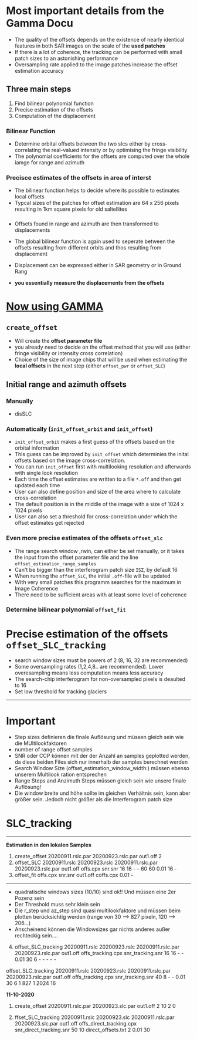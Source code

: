 # Most important details from the Gamma Docu

- The quality of the offsets depends on the existence of nearly identical features in both SAR
  images on the scale of the **used patches**
- If there is a lot of coherece, the tracking can be performed with small patch sizes to an
  astonishing performance
- Oversampling rate applied to the image patches increase the offset estimation accuracy


## Three main steps

1. Find bilinear polynomial function
2. Precise estimation of the offsets
3. Computation of the displacement



### Bilinear Function

- Determine orbital offsets between the two slcs either by cross-correlating the real-valued
  intensity or by optimising the fringe visibility
- The polynomial coefficients for the offsets are computed over the whole iamge for range and
  azimuth

### Precisce estimates of the offsets in area of interst

- The bilinear function helps to decide where its possible to estimates local offsets
- Typcal sizes of the patches for offset estimation are 64 x 256 pixels resulting in 1km square
  pixels for old saltellites

### 

- Offsets found in range and azimuth are then transformed to displacements
- The global bilinear function is again used to seperate between the offsets resulting from
  different orbits and thos resulting from displacement
- Displacement can be expressed either in SAR geometry or in Ground Rang

- **you essentially measure the displacements from the offsets**

# <u>Now using GAMMA</u>

## `create_offset`

- Will create the **offset parameter file**
- you already need to decide on the offset method that you will use (either fringe visibility or
  intensity cross correlation)
- Choice of the size of image chips that will be used when estimating the **local offsets** in
  the next step (either `offset_pwr` or `offset_SLC`)

## Initial range and azimuth offsets

### Manually

- disSLC

### Automatically (`init_offset_orbit` and `init_offset`)

- `init_offset_orbit` makes a first guess of the offsets based on the orbital information
- This guess can be improved by `init_offset` which determinies the inital offsets based on the
  image cross-correlation. 
- You can run `init_offset` first with multilooking resolution and afterwards with single look
  resolution
- Each time the offset estimates are written to a file `*.off` and then get updated each time
- User can also define position and size of the area where to calculate cross-correlation
- The default position is in the middle of the image with a size of 1024 x 1024 pixels
- User can also set a threshold for cross-correlation under which the offset estimates get
  rejected


### Even more precise estimates of the offsets `offset_slc`

- The range search window ,rwin, can either be set manually, or it takes the input from the offset
parameter file and the line `offset_estimation_range_samples`
- Can't be bigger than the interferogram patch size `ISZ`, by default 16
- When running the `offset_SLC`, the initial `.off`-file will be updated  
- WIth very small patches this programm searches for the maximum in Image Coherence
- There need to be sufficient areas with at least some level of coherence

### Determine bilinear polynomial `offset_fit`


# Precise estimation of the offsets `offset_SLC_tracking`

- search window sizes must be powers of 2 (8, 16, 32 are recommended)
- Some oversampling rates (1,2,4,8.. are recommended). Lower overesampling means less computation means less accuracy
- The search-chip interferogram for non-oversampled pixels is deaulted to 16
- Set low threshold for tracking glaciers

---------------------------------

# Important

- Step sizes definieren die finale Auflösung und müssen gleich sein wie die MUltilookfaktoren
- number of range offset samples 
- SNR oder CCP können mit der der Anzahl an samples geplotted werden, da diese beiden Files sich nur innerhalb der 
samples berechnet werden
- Search Window Size (offset_estimation_window_width:) müssen ebenso unserem Multilook ration entsprechen
- Range Steps and Anzimuth Steps müssen gleich sein wie unsere finale Auflösung! 
- Die window breite und höhe sollte im gleichen Verhältnis sein, kann aber größer sein. Jedoch nicht 
größer als die Interferogram patch size

# SLC_tracking

-------------------------------------------------------
**Estimation in den lokalen Samples**
1. create_offset 20200911.rslc.par 20200923.rslc.par out1.off 2
2. offset_SLC 20200911.rslc 20200923.rslc 20200911.rslc.par 20200923.rslc.par out1.off offs.cpx snr.snr 16 16 - - 60 60 0.01 16 -
3. offset_fit offs.cpx snr.snr out1.off coffs.cpx 0.01 -
------------------------------------------------------

- quadratische windows sizes (10/10) sind ok!! Und müssen eine 2er Pozenz sein
- Der Threshold muss sehr klein sein
- Die r_step und az_step sind quasi multilookfaktore und müssen beim plotten berücksichtig werden (range von 30 --> 827 pixeln, 120 --> 206...)
- Anscheinend können die Windowsizes gar nichts anderes außer rechteckig sein.... 
4. offset_SLC_tracking 20200911.rslc 20200923.rslc 20200911.rslc.par 20200923.rslc.par out1.off offs_tracking.cpx snr_tracking.snr 16 16 - - 0.01 30 6 - - - - -

 offset_SLC_tracking 20200911.rslc 20200923.rslc 20200911.rslc.par 20200923.rslc.par out1.off offs_tracking.cpx snr_tracking.snr 40 8 - - 0.01 30 6 1 827 1 2024 16


**11-10-2020**

1. create_offset 20200911.rslc.par 20200923.slc.par out1.off 2 10 2 0

2. ffset_SLC_tracking  20200911.rslc 20200923.slc 20200911.rslc.par 20200923.slc.par out1.off offs_direct_tracking.cpx snr_direct_tracking.snr 50 10 direct_offsets.txt 2 0.01 30 